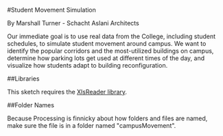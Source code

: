 #Student Movement Simulation

By Marshall Turner - Schacht Aslani Architects

Our immediate goal is to use real data from the College, including student schedules, to simulate student movement around campus. We want to identify the popular corridors and the most-utilized buildings on campus, determine how parking lots get used at different times of the day, and visualize how students adapt to building reconfiguration.

##Libraries

This sketch requires the [XlsReader library](https://github.com/fjenett/xlsreader-library-processing).

##Folder Names

Because Processing is finnicky about how folders and files are named, make sure the file is in a folder named "campusMovement".